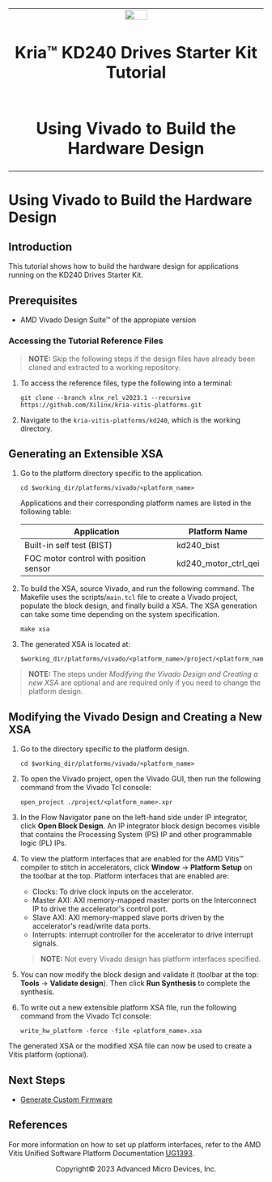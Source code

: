 ﻿<table class="sphinxhide">
 <tr>
   <td align="center"><img src="media/xilinx-logo.png" width="30%"/><h1> Kria&trade; KD240 Drives Starter Kit Tutorial</h1>
   </td>
 </tr>
 <tr>
 <td align="center"><h1>Using Vivado to Build the Hardware Design</h1>

 </td>
 </tr>
</table>

# Using Vivado to Build the Hardware Design

## Introduction

This tutorial shows how to build the hardware design for applications running on the KD240 Drives Starter Kit.

## Prerequisites

* AMD Vivado Design Suite&trade; of the appropiate version

### Accessing the Tutorial Reference Files

> **NOTE:** Skip the following steps if the design files have already been cloned and extracted to a working repository.

1. To access the reference files, type the following into a terminal:

   ```shell
   git clone --branch xlnx_rel_v2023.1 --recursive https://github.com/Xilinx/kria-vitis-platforms.git
   ```

2. Navigate to the `kria-vitis-platforms/kd240`, which is the working directory.

## Generating an Extensible XSA

1. Go to the platform directory specific to the application.

   ```shell
   cd $working_dir/platforms/vivado/<platform_name>
   ```

   Applications and their corresponding platform names are listed in the following table:

   |Application |Platform Name|
   |----|----|
   | Built-in self test (BIST) | kd240_bist |
   | FOC motor control with position sensor | kd240_motor_ctrl_qei |

2. To build the XSA, source Vivado, and run the following command. The Makefile uses the scripts/`main.tcl` file to create a Vivado project, populate the block design, and finally build a XSA. The XSA generation can take some time depending on the system specification.

   ```shell
   make xsa
   ```

3. The generated XSA is located at:

   ```shell
   $working_dir/platforms/vivado/<platform_name>/project/<platform_name>.xsa
   ```

>**NOTE:** The steps under *Modifying the Vivado Design and Creating a new XSA* are optional and are required only if you need to change the platform design.

## Modifying the Vivado Design and Creating a New XSA

1. Go to the directory specific to the platform design.

   ```shell
   cd $working_dir/platforms/vivado/<platform_name>
   ```

2. To open the Vivado project, open the Vivado GUI, then run the following command from the Vivado Tcl console:

   ```shell
   open_project ./project/<platform_name>.xpr
   ```

3. In the Flow Navigator pane on the left-hand side under IP integrator, click **Open Block Design**. An IP integrator block design becomes visible that contains the Processing System (PS) IP and other programmable logic (PL) IPs.

4. To view the platform interfaces that are enabled for the AMD Vitis&trade; compiler to stitch in accelerators, click **Window** → **Platform Setup** on the toolbar at the top. Platform interfaces that are enabled are:

   * Clocks: To drive clock inputs on the accelerator.
   * Master AXI: AXI memory-mapped master ports on the Interconnect IP to drive the accelerator's control port.
   * Slave AXI: AXI memory-mapped slave ports driven by the accelerator's read/write data ports.
   * Interrupts: interrupt controller for the accelerator to drive interrupt signals.

   >**NOTE:** Not every Vivado design has platform interfaces specified.

5. You can now modify the block design and validate it (toolbar at the top: **Tools** → **Validate design**). Then click **Run Synthesis** to complete the synthesis.

6. To write out a new extensible platform XSA file, run the following command from the Vivado Tcl console:

   ```shell
   write_hw_platform -force -file <platform_name>.xsa
   ```

The generated XSA or the modified XSA file can now be used to create a Vitis platform (optional).

## Next Steps

* [Generate Custom Firmware](generating_custom_firmware.md)

## References

For more information on how to set up platform interfaces, refer to the AMD Vitis Unified Software Platform Documentation [UG1393](https://docs.xilinx.com/r/en-US/ug1393-vitis-application-acceleration/Adding-Hardware-Interfaces).

<!---

Licensed under the Apache License, Version 2.0 (the "License"); you may not use this file except in compliance with the License.

You may obtain a copy of the License at http://www.apache.org/licenses/LICENSE-2.0.

Unless required by applicable law or agreed to in writing, software distributed under the License is distributed on an "AS IS" BASIS, WITHOUT WARRANTIES OR CONDITIONS OF ANY KIND, either express or implied. See the License for the specific language governing permissions and limitations under the License.

-->

<p class="sphinxhide" align="center">Copyright&copy; 2023 Advanced Micro Devices, Inc.</p>
